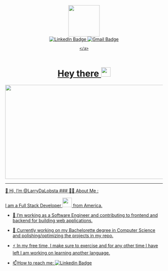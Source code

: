 
<!---
LarryDaLobsta/LarryDaLobsta is a ✨ special ✨ repository because its `README.md` (this file) appears on your GitHub profile.
You can click the Preview link to take a look at your changes.
--->

<div id="header" align="center">
    <img src="https://media.giphy.com/media/XwBzLXzYq7ljHBXkHk/giphy.gif" width="100"/>
<div id="badges">
    <a href="www.linkedin.com/in/larry-white-184163254">
        <img src="https://img.shields.io/badge/LinkedIn-blue?style=for-the-badge&logo=linkedin&logoColor=white" alt="LinkedIn Badge"/>
    </a>
    <a href="www.linkedin.com/in/larry-white-184163254">
        <img src="https://img.shields.io/badge/Gmail-D14836?style=for-the-badge&logo=gmail&logoColor=white" alt="Gmail Badge" />
        
    </a>
   
</div>

<img src="https://komarev.com/ghpvc/?username=LarryDaLobsta&style=flat-square&color=blue" alt=""/>


<h1>
  Hey there
    <img src="https://media.giphy.com/media/3owyplYLWlGFQk9mF2/giphy.gif" width="30px"/>
</h1>
  
</div>



<div align="center">
  <img src="https://media.giphy.com/media/dWesBcTLavkZuG35MI/giphy.gif" width="600" height="300"/>
</div>


---


👋 Hi, I’m @LarryDaLobsta ### :man_technologist: About Me :

I am a Full Stack Developer <img src="https://media.giphy.com/media/WUlplcMpOCEmTGBtBW/giphy.gif" width="30"> from America.


- :telescope: I’m working as a Software Engineer and contributing to frontend and backend for building web applications.

- :seedling: Currently working on my Bachelorette degree in Computer Science and polishing/optimizing the projects in my repo.

- :zap: In my free time, I make sure to exercise and for any other time I have left I am working on learning another language.

- :mailbox:How to reach me: [![Linkedin Badge](https://img.shields.io/badge/-LinkedIn-blue?style=flat&logo=Linkedin&logoColor=white)](www.linkedin.com/in/larry-white-184163254)


